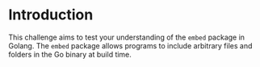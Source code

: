 # Introduction

This challenge aims to test your understanding of the `embed` package in Golang. The `embed` package allows programs to include arbitrary files and folders in the Go binary at build time.
